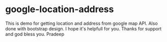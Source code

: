 # google-location-address
This is demo for getting location and address from google map API.
Also done with bootstrap design.
I hope it's helpfull for you.
Thanks for support and god bless you.
Pradeep